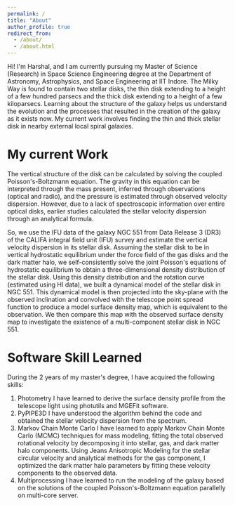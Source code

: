 ```yaml
---
permalink: /
title: "About"
author_profile: true
redirect_from: 
  - /about/
  - /about.html
---
```


Hi! I'm Harshal, and I am currently pursuing my Master of Science (Research) in Space Science Engineering degree at the Department of Astronomy, Astrophysics, and Space Engineering at IIT Indore. The Milky Way is found to contain two stellar disks, the thin disk extending to a height of a few hundred parsecs and the thick disk extending to a height of a few kiloparsecs. Learning about the structure of the galaxy helps us understand the evolution and the processes that resulted in the creation of the galaxy as it exists now. My current work involves finding the thin and thick stellar disk in nearby external local spiral galaxies.

My current Work 
======
The vertical structure of the disk can be calculated by solving the coupled Poisson's-Boltzmann equation. The gravity in this equation can be interpreted through the mass present, inferred through observations (optical and radio), and the pressure is estimated through observed velocity dispersion. However, due to a lack of spectroscopic information over entire optical disks, earlier studies calculated the stellar velocity dispersion through an analytical formula.

So, we use the IFU data of the galaxy NGC 551 from Data Release 3 (DR3) of the CALIFA integral field unit (IFU) survey and estimate the vertical velocity dispersion in its stellar disk. Assuming the stellar disk to be in vertical hydrostatic equilibrium under the force field of the gas disks and the dark matter halo, we self-consistently solve the joint Poisson's equations of hydrostatic equilibrium to obtain a three-dimensional density distribution of the stellar disk. Using this density distribution and the rotation curve (estimated using HI data), we built a dynamical model of the stellar disk in NGC 551. This dynamical model is then projected into the sky-plane with the observed inclination and convolved with the telescope point spread function to produce a model surface density map, which is equivalent to the observation. We then compare this map with the observed surface density map to investigate the existence of a multi-component stellar disk in NGC 551.

Software Skill Learned
======
During the 2 years of my master's degree, I have acquired the following skills:
1) Photometry
   I have learned to derive the surface density profile from the telescope light using photutils and MGEFit software.
2) PyPIPE3D
   I have understood the algorithm behind the code and obtained the stellar velocity dispersion from the spectrum.
3) Markov Chain Monte Carlo
   I have learned to apply Markov Chain Monte Carlo (MCMC) techniques for mass modeling, fitting the total observed rotational velocity by decomposing it into 
   stellar, gas, and dark matter halo components. Using Jeans Anisotropic Modeling for the stellar circular velocity and analytical methods for the gas component, 
   I optimized the dark matter halo parameters by fitting these velocity components to the observed data.
4) Multiprocessing
   I have learned to run the modeling of the galaxy based on the solutions of the coupled Poisson's-Boltzmann equation parallelly on multi-core server. 


